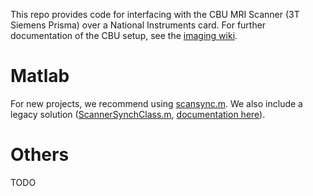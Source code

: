 This repo provides code for interfacing with the CBU MRI Scanner (3T Siemens
Prisma) over a National Instruments card. For further documentation of the CBU
setup, see the [imaging
wiki](http://imaging.mrc-cbu.cam.ac.uk/mri/CbuStimulusDelivery).

# Matlab
For new projects, we recommend using [scansync.m](scansync.m). We also include a
legacy solution ([ScannerSynchClass.m](ScannerSynchClass.m), [documentation
here](http://imaging.mrc-cbu.cam.ac.uk/mri/ScannerSynch)).

# Others
TODO
